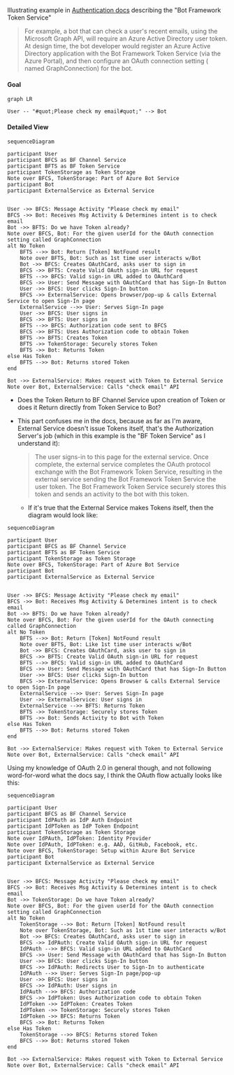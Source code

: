 Illustrating example in [Authentication docs](https://docs.microsoft.com/en-us/azure/bot-service/bot-builder-concept-authentication?view=azure-bot-service-4.0#about-the-bot-framework-token-service) describing the "Bot Framework Token Service"

> For example, a bot that can check a user's recent emails, using the Microsoft Graph API, will require an Azure Active Directory user token. At design time, the bot developer would register an Azure Active Directory application with the Bot Framework Token Service (via the Azure Portal), and then configure an OAuth connection setting ( named GraphConnection) for the bot.

#### Goal

```mermaid
graph LR

User -- "#quot;Please check my email#quot;" --> Bot

```

#### Detailed View

```mermaid
sequenceDiagram

participant User
participant BFCS as BF Channel Service
participant BFTS as BF Token Service
participant TokenStorage as Token Storage
Note over BFCS, TokenStorage: Part of Azure Bot Service
participant Bot
participant ExternalService as External Service


User ->> BFCS: Message Activity "Please check my email"
BFCS ->> Bot: Receives Msg Activity & Determines intent is to check email
Bot ->> BFTS: Do we have Token already?
Note over BFCS, Bot: For the given userId for the OAuth connection setting called GraphConnection
alt No Token
    BFTS -->> Bot: Return [Token] NotFound result
    Note over BFTS, Bot: Such as 1st time user interacts w/Bot
    Bot ->> BFCS: Creates OAuthCard, asks user to sign in
    BFCS ->> BFTS: Create Valid OAuth sign-in URL for request
    BFTS -->> BFCS: Valid sign-in URL added to OAuthCard
    BFCS ->> User: Send Message with OAuthCard that has Sign-In Button
    User ->> BFCS: User clicks Sign-In button
    BFCS ->> ExternalService: Opens browser/pop-up & calls External Service to open Sign-In page
    ExternalService -->> User: Serves Sign-In page
    User ->> BFCS: User signs in
    BFCS ->> BFTS: User signs in
    BFTS -->> BFCS: Authorization code sent to BFCS
    BFCS ->> BFTS: Uses Authorization code to obtain Token
    BFTS ->> BFTS: Creates Token
    BFTS ->> TokenStorage: Securely stores Token
    BFTS ->> Bot: Returns Token
else Has Token
    BFTS -->> Bot: Returns stored Token
end

Bot ->> ExternalService: Makes request with Token to External Service
Note over Bot, ExternalService: Calls "check email" API

```
* Does the Token Return to BF Channel Service upon creation of Token or does it Return directly from Token Service to Bot?
* This part confuses me in the docs, because as far as I'm aware, External Service doesn't issue Tokens itself, that's the Authorization Server's job (which in this example is the "BF Token Service" as I understand it):
    > The user signs-in to this page for the external service. Once complete, the external service completes the OAuth protocol exchange with the Bot Framework Token Service, resulting in the external service sending the Bot Framework Token Service the user token. The Bot Framework Token Service securely stores this token and sends an activity to the bot with this token.

    * If it's true that the External Service makes Tokens itself, then the diagram would look like:

```mermaid
sequenceDiagram

participant User
participant BFCS as BF Channel Service
participant BFTS as BF Token Service
participant TokenStorage as Token Storage
Note over BFCS, TokenStorage: Part of Azure Bot Service
participant Bot
participant ExternalService as External Service


User ->> BFCS: Message Activity "Please check my email"
BFCS ->> Bot: Receives Msg Activity & Determines intent is to check email
Bot ->> BFTS: Do we have Token already?
Note over BFCS, Bot: For the given userId for the OAuth connecting called GraphConnection
alt No Token
    BFTS -->> Bot: Return [Token] NotFound result
    Note over BFTS, Bot: Like 1st time user interacts w/Bot
    Bot ->> BFCS: Creates OAuthCard, asks user to sign in
    BFCS ->> BFTS: Create Valid OAuth sign-in URL for request
    BFTS -->> BFCS: Valid sign-in URL added to OAuthCard
    BFCS ->> User: Send Message with OAuthCard that has Sign-In Button
    User ->> BFCS: User clicks Sign-In button
    BFCS ->> ExternalService: Opens Browser & calls External Service to open Sign-In page
    ExternalService -->> User: Serves Sign-In page
    User ->> ExternalService: User signs in
    ExternalService -->> BFTS: Returns Token
    BFTS ->> TokenStorage: Securely stores Token
    BFTS ->> Bot: Sends Activity to Bot with Token
else Has Token
    BFTS -->> Bot: Returns stored Token
end

Bot ->> ExternalService: Makes request with Token to External Service
Note over Bot, ExternalService: Calls "check email" API
```

Using my knowledge of OAuth 2.0 in general though, and not following word-for-word what the docs say, I think the OAuth flow actually looks like this:

```mermaid
sequenceDiagram

participant User
participant BFCS as BF Channel Service
participant IdPAuth as IdP Auth Endpoint
participant IdPToken as IdP Token Endpoint
participant TokenStorage as Token Storage
Note over IdPAuth, IdPToken: Identity Provider
Note over IdPAuth, IdPToken: e.g. AAD, GitHub, Facebook, etc.
Note over BFCS, TokenStorage: Setup within Azure Bot Service
participant Bot
participant ExternalService as External Service


User ->> BFCS: Message Activity "Please check my email"
BFCS ->> Bot: Receives Msg Activity & Determines intent is to check email
Bot ->> TokenStorage: Do we have Token already?
Note over BFCS, Bot: For the given userId for the OAuth connection setting called GraphConnection
alt No Token
    TokenStorage -->> Bot: Return [Token] NotFound result
    Note over TokenStorage, Bot: Such as 1st time user interacts w/Bot
    Bot ->> BFCS: Creates OAuthCard, asks user to sign in
    BFCS ->> IdPAuth: Create Valid OAuth sign-in URL for request
    IdPAuth -->> BFCS: Valid sign-in URL added to OAuthCard
    BFCS ->> User: Send Message with OAuthCard that has Sign-In Button
    User ->> BFCS: User clicks Sign-In button
    BFCS ->> IdPAuth: Redirects User to Sign-In to authenticate
    IdPAuth -->> User: Serves Sign-In page/pop-up
    User ->> BFCS: User signs in
    BFCS ->> IdPAuth: User signs in
    IdPAuth -->> BFCS: Authorization code
    BFCS ->> IdPToken: Uses Authorization code to obtain Token
    IdPToken ->> IdPToken: Creates Token
    IdPToken ->> TokenStorage: Securely stores Token
    IdPToken ->> BFCS: Returns Token
    BFCS ->> Bot: Returns Token
else Has Token
    TokenStorage -->> BFCS: Returns stored Token
    BFCS -->> Bot: Returns stored Token
end

Bot ->> ExternalService: Makes request with Token to External Service
Note over Bot, ExternalService: Calls "check email" API

```
